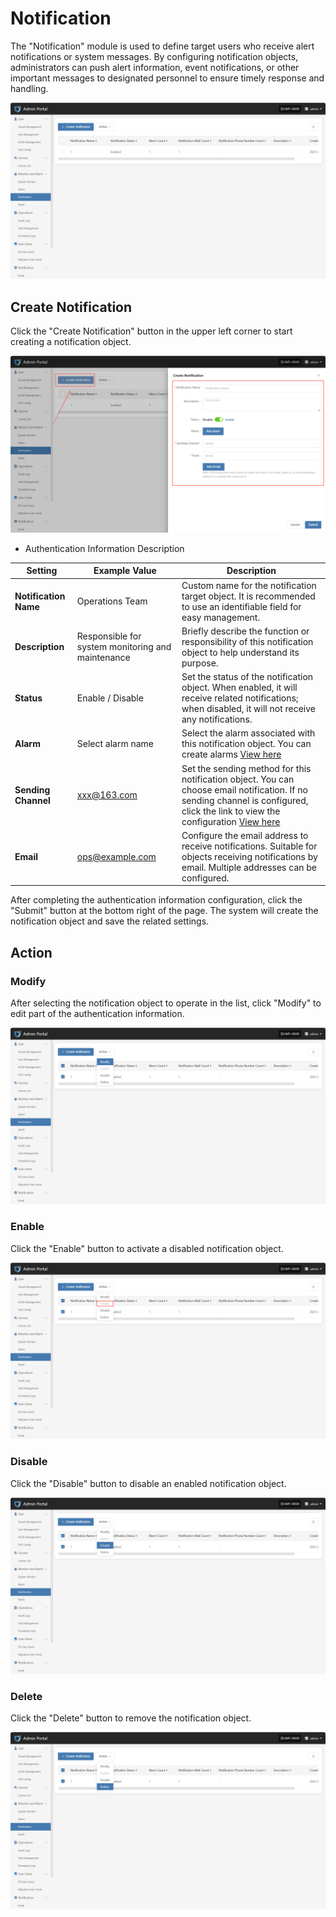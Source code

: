 # Notification

The "Notification" module is used to define target users who receive alert notifications or system messages. By configuring notification objects, administrators can push alert information, event notifications, or other important messages to designated personnel to ensure timely response and handling.

![](./images/notificationobject-1.png)

## **Create Notification**

Click the "Create Notification" button in the upper left corner to start creating a notification object.

![](./images/notificationobject-createnotificationobject-1.png)

* Authentication Information Description

| **Setting**           | **Example Value** | **Description**                                                                                                   |
| --------------------- | ---------------- | ----------------------------------------------------------------------------------------------------------------- |
| **Notification Name** | Operations Team  | Custom name for the notification target object. It is recommended to use an identifiable field for easy management.|
| **Description**       | Responsible for system monitoring and maintenance | Briefly describe the function or responsibility of this notification object to help understand its purpose.        |
| **Status**            | Enable / Disable | Set the status of the notification object. When enabled, it will receive related notifications; when disabled, it will not receive any notifications. |
| **Alarm**             | Select alarm name| Select the alarm associated with this notification object. You can create alarms [View here](../monitor/alarm.md#configuration-example-cpu-resource-alarm) |
| **Sending Channel**   | xxx@163.com      | Set the sending method for this notification object. You can choose email notification. If no sending channel is configured, click the link to view the configuration [View here](../notification/email.html#email-1) |
| **Email**             | ops@example.com  | Configure the email address to receive notifications. Suitable for objects receiving notifications by email. Multiple addresses can be configured. |

After completing the authentication information configuration, click the "Submit" button at the bottom right of the page. The system will create the notification object and save the related settings.

## **Action**

### **Modify**

After selecting the notification object to operate in the list, click "Modify" to edit part of the authentication information.

![](./images/notificationobject-moreoperations-1.png)

### **Enable**

Click the "Enable" button to activate a disabled notification object.

![](./images/notificationobject-moreoperations-2.png)

### **Disable**

Click the "Disable" button to disable an enabled notification object.

![](./images/notificationobject-moreoperations-3.png)

### **Delete**

Click the "Delete" button to remove the notification object.

![](./images/notificationobject-moreoperations-4.png)

